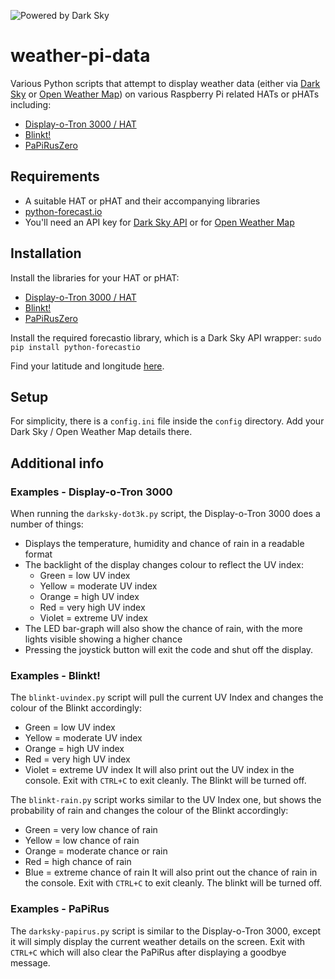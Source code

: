 ![Powered by Dark Sky](https://darksky.net/dev/img/attribution/poweredby-oneline.png)

# weather-pi-data
Various Python scripts that attempt to display weather data (either via [Dark Sky](https://darksky.net/dev/) or [Open Weather Map](https://openweathermap.org/)) on various Raspberry Pi related HATs or pHATs including:

- [Display-o-Tron 3000 / HAT](https://shop.pimoroni.com/products/display-o-tron-hat)
- [Blinkt!](https://shop.pimoroni.com/products/blinkt)
- [PaPiRusZero](https://uk.pi-supply.com/products/papirus-zero-epaper-screen-phat-pi-zero)

## Requirements

- A suitable HAT or pHAT and their accompanying libraries
- [python-forecast.io](https://github.com/ZeevG/python-forecast.io)
- You'll need an API key for [Dark Sky API](https://darksky.net/dev/) or for [Open Weather Map](https://openweathermap.org/)

## Installation

Install the libraries for your HAT or pHAT:
- [Display-o-Tron 3000 / HAT](https://github.com/pimoroni/displayotron)
- [Blinkt!](https://github.com/pimoroni/blinkt)
- [PaPiRusZero](https://github.com/PiSupply/PaPiRus)

Install the required forecastio library, which is a Dark Sky API wrapper:
`sudo pip install python-forecastio`

Find your latitude and longitude [here](https://www.latlong.net/).

## Setup

For simplicity, there is a `config.ini` file inside the `config` directory. Add your Dark Sky / Open Weather Map details there.

## Additional info
### Examples - Display-o-Tron 3000

When running the `darksky-dot3k.py` script, the Display-o-Tron 3000 does a number of things:
- Displays the temperature, humidity and chance of rain in a readable format
- The backlight of the display changes colour to reflect the UV index:
    - Green = low UV index
    - Yellow = moderate UV index
    - Orange = high UV index
    - Red = very high UV index
    - Violet = extreme UV index
- The LED bar-graph will also show the chance of rain, with the more lights visible showing a higher chance
- Pressing the joystick button will exit the code and shut off the display.

### Examples - Blinkt!

The `blinkt-uvindex.py` script will pull the current UV Index and changes the colour of the Blinkt accordingly:
- Green = low UV index
- Yellow = moderate UV index
- Orange = high UV index
- Red = very high UV index
- Violet = extreme UV index
It will also print out the UV index in the console. Exit with `CTRL+C` to exit cleanly. The Blinkt will be turned off.

The `blinkt-rain.py` script works similar to the UV Index one, but shows the probability of rain and changes the colour of the Blinkt accordingly:
- Green = very low chance of rain
- Yellow = low chance of rain
- Orange = moderate chance or rain
- Red = high chance of rain
- Blue = extreme chance of rain
It will also print out the chance of rain in the console. Exit with `CTRL+C` to exit cleanly. The blinkt will be turned off.

### Examples - PaPiRus

The `darksky-papirus.py` script is similar to the Display-o-Tron 3000, except it will simply display the current weather details on the screen. Exit with `CTRL+C` which will also clear the PaPiRus after displaying a goodbye message.

